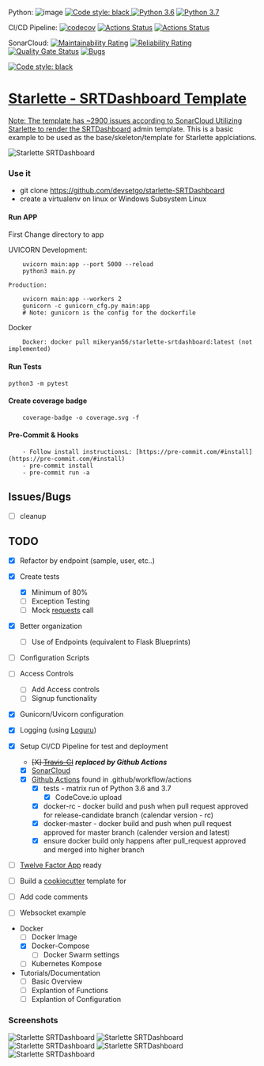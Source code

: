 <!-- ![image](https://img.shields.io/badge/calver-YYYY.MM.DD-22bfda.svg "CalVer")
![image](https://travis-ci.org/devsetgo/starlette-SRTDashboard.svg "Build Status")
![image](coverage.svg "Code Coverage") -->
Python:
![image](https://img.shields.io/badge/calver-YYYY.MM.DD-22bfda.svg "CalVer")
<a href="https://github.com/psf/black"><img alt="Code style: black" src="https://img.shields.io/badge/code%20style-black-000000.svg">
[![Python 3.6](https://img.shields.io/badge/python-3.6-blue.svg)](https://www.python.org/downloads/release/python-360/)
[![Python 3.7](https://img.shields.io/badge/python-3.7-blue.svg)](https://www.python.org/downloads/release/python-370/)

CI/CD Pipeline:
[![codecov](https://codecov.io/gh/devsetgo/starlette-SRTDashboard/branch/master/graph/badge.svg)](https://codecov.io/gh/devsetgo/starlette-SRTDashboard)
[![Actions Status](https://github.com/devsetgo/starlette-SRTDashboard/workflows/Run%20Tests/badge.svg)](https://github.com/devsetgo/starlette-SRTDashboard/actions)
[![Actions Status](https://github.com/devsetgo/starlette-SRTDashboard/workflows/Docker%20Latest/badge.svg)](https://github.com/devsetgo/starlette-SRTDashboard/actions)


SonarCloud:
[![Maintainability Rating](https://sonarcloud.io/api/project_badges/measure?project=devsetgo_starlette-SRTDashboard&metric=sqale_rating)](https://sonarcloud.io/dashboard?id=devsetgo_starlette-SRTDashboard)
[![Reliability Rating](https://sonarcloud.io/api/project_badges/measure?project=devsetgo_starlette-SRTDashboard&metric=reliability_rating)](https://sonarcloud.io/dashboard?id=devsetgo_starlette-SRTDashboard)
[![Quality Gate Status](https://sonarcloud.io/api/project_badges/measure?project=devsetgo_starlette-SRTDashboard&metric=alert_status)](https://sonarcloud.io/dashboard?id=devsetgo_starlette-SRTDashboard)
[![Bugs](https://sonarcloud.io/api/project_badges/measure?project=devsetgo_starlette-SRTDashboard&metric=bugs)](https://sonarcloud.io/dashboard?id=devsetgo_starlette-SRTDashboard)

<a href="https://github.com/psf/black"><img alt="Code style: black" src="https://img.shields.io/badge/code%20style-black-000000.svg">
# Starlette - SRTDashboard Template
Note: The template has ~2900 issues according to SonarCloud
Utilizing Starlette to render the [SRTDashboard](https://github.com/devsetgo/srtdash-admin-dashboard) admin template. This is a basic example to be used as the base/skeleton/template for Starlette applciations.

![Starlette SRTDashboard](screenshots/image_1.PNG)

### Use it
- git clone https://github.com/devsetgo/starlette-SRTDashboard
- create a virtualenv on linux or Windows Subsystem Linux

#### Run APP
First Change directory to app

UVICORN
    Development:
~~~~
    uvicorn main:app --port 5000 --reload
    python3 main.py
~~~~
    Production:
~~~~
    uvicorn main:app --workers 2
    gunicorn -c gunicorn_cfg.py main:app
    # Note: gunicorn is the config for the dockerfile
~~~~

Docker
~~~~
    Docker: docker pull mikeryan56/starlette-srtdashboard:latest (not implemented)
~~~~

#### Run Tests
~~~~
python3 -m pytest
~~~~

#### Create coverage badge
~~~~
    coverage-badge -o coverage.svg -f
~~~~

#### Pre-Commit & Hooks
~~~~
    - Follow install instructionsL: [https://pre-commit.com/#install](https://pre-commit.com/#install)
    - pre-commit install
    - pre-commit run -a
~~~~

## Issues/Bugs

- [ ] cleanup

## TODO

- [x] Refactor by endpoint (sample, user, etc..)
- [x] Create tests
    - [x] Minimum of 80%
    - [ ] Exception Testing
    - [ ] Mock [requests](https://2.python-requests.org/en/master/) call
- [x] Better organization
    - [ ] Use of Endpoints (equivalent to Flask Blueprints)
- [ ] Configuration Scripts

- [ ] Access Controls
  - [ ] Add Access controls
  - [ ] Signup functionality

- [x] Gunicorn/Uvicorn configuration
- [x] Logging (using [Loguru](https://github.com/Delgan/loguru))
- [X] Setup CI/CD Pipeline for test and deployment
    - ~~[X] [Travis-CI](https://travis-ci.org)~~ ***replaced by Github Actions***
    - [X] [SonarCloud](https://sonarcloud.io)
    - [x] [Github Actions](https://github.com/features/actions) found in .github/workflow/actions
        - [x] tests - matrix run of Python 3.6 and 3.7
            - [x] CodeCove.io upload
        - [x] docker-rc - docker build and push when pull request approved for release-candidate branch (calendar version - rc)
        - [x] docker-master - docker build and push when pull request approved for master branch (calender version and latest)
        - [x] ensure docker build only happens after pull_request approved and merged into higher branch
- [ ] [Twelve Factor App](https://12factor.net/) ready
- [ ] Build a [cookiecutter](https://github.com/audreyr/cookiecutter) template for
- [ ] Add code comments
- [ ] Websocket example

- Docker
  - [ ] Docker Image
  - [x] Docker-Compose
    - [ ] Docker Swarm settings
  - [ ] Kubernetes Kompose

- Tutorials/Documentation
  - [ ] Basic Overview
  - [ ] Explantion of Functions
  - [ ] Explantion of Configuration

### Screenshots
![Starlette SRTDashboard](screenshots/image_1.PNG)
![Starlette SRTDashboard](screenshots/image_2.PNG)
![Starlette SRTDashboard](screenshots/image_3.PNG)
![Starlette SRTDashboard](screenshots/image_4.PNG)
![Starlette SRTDashboard](screenshots/image_5.PNG)
